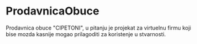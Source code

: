 # ProdavnicaObuce
Prodavnica obuce "CIPETONI", u pitanju je projekat za virtuelnu firmu koji bise mozda kasnije mogao prilagoditi za koristenje u stvarnosti.
